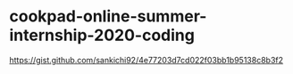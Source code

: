 # cookpad-online-summer-internship-2020-coding
https://gist.github.com/sankichi92/4e77203d7cd022f03bb1b95138c8b3f2
